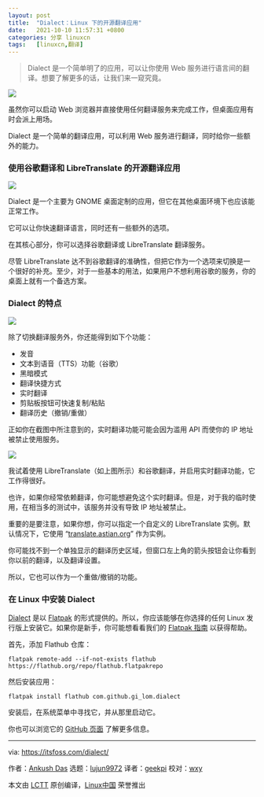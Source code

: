 ```yaml
---
layout: post
title:	"Dialect：Linux 下的开源翻译应用"
date:	2021-10-10 11:57:31 +0800 
categories:	分享 linuxcn 
tags:	[linuxcn,翻译]
---
```




> 
> Dialect 是一个简单明了的应用，可以让你使用 Web 服务进行语言间的翻译。想要了解更多的话，让我们来一窥究竟。
> 
> 
> 


![](/Asserts/Images//attachment/album/202110/10/115724t5xgx8agu8asag0u.jpg)


虽然你可以启动 Web 浏览器并直接使用任何翻译服务来完成工作，但桌面应用有时会派上用场。


Dialect 是一个简单的翻译应用，可以利用 Web 服务进行翻译，同时给你一些额外的能力。


### 使用谷歌翻译和 LibreTranslate 的开源翻译应用


![](/Asserts/Images//attachment/album/202110/10/115731zqpkk7zddoce733k.png)


Dialect 是一个主要为 GNOME 桌面定制的应用，但它在其他桌面环境下也应该能正常工作。


它可以让你快速翻译语言，同时还有一些额外的选项。


在其核心部分，你可以选择谷歌翻译或 LibreTranslate 翻译服务。


尽管 LibreTranslate 达不到谷歌翻译的准确性，但把它作为一个选项来切换是一个很好的补充。至少，对于一些基本的用法，如果用户不想利用谷歌的服务，你的桌面上就有一个备选方案。


### Dialect 的特点


![](/Asserts/Images//attachment/album/202110/10/115731fbze0k0a5zuaakka.png)


除了切换翻译服务外，你还能得到如下个功能：


* 发音
* 文本到语音（TTS）功能（谷歌）
* 黑暗模式
* 翻译快捷方式
* 实时翻译
* 剪贴板按钮可快速复制/粘贴
* 翻译历史（撤销/重做）


正如你在截图中所注意到的，实时翻译功能可能会因为滥用 API 而使你的 IP 地址被禁止使用服务。


![](/Asserts/Images//attachment/album/202110/10/115731lh3jso3z9vv99xv1.png)


我试着使用 LibreTranslate（如上图所示）和谷歌翻译，并启用实时翻译功能，它工作得很好。


也许，如果你经常依赖翻译，你可能想避免这个实时翻译。但是，对于我的临时使用，在相当多的测试中，该服务并没有导致 IP 地址被禁止。


重要的是要注意，如果你想，你可以指定一个自定义的 LibreTranslate 实例。默认情况下，它使用 “[translate.astian.org](http://translate.astian.org)” 作为实例。


你可能找不到一个单独显示的翻译历史区域，但窗口左上角的箭头按钮会让你看到你以前的翻译，以及翻译设置。


所以，它也可以作为一个重做/撤销的功能。


### 在 Linux 中安装 Dialect


[Dialect](https://flathub.org/apps/details/com.github.gi_lom.dialect) 是以 [Flatpak](https://itsfoss.com/what-is-flatpak/) 的形式提供的。所以，你应该能够在你选择的任何 Linux 发行版上安装它。如果你是新手，你可能想看看我们的 [Flatpak 指南](https://itsfoss.com/flatpak-guide/) 以获得帮助。


首先，添加 Flathub 仓库：



```
flatpak remote-add --if-not-exists flathub https://flathub.org/repo/flathub.flatpakrepo

```

然后安装应用：



```
flatpak install flathub com.github.gi_lom.dialect

```

安装后，在系统菜单中寻找它，并从那里启动它。


你也可以浏览它的 [GitHub 页面](https://github.com/dialect-app/dialect/) 了解更多信息。




---


via: <https://itsfoss.com/dialect/>


作者：[Ankush Das](https://itsfoss.com/author/ankush/) 选题：[lujun9972](https://github.com/lujun9972) 译者：[geekpi](https://github.com/geekpi) 校对：[wxy](https://github.com/wxy)


本文由 [LCTT](https://github.com/LCTT/TranslateProject) 原创编译，[Linux中国](https://linux.cn/) 荣誉推出
